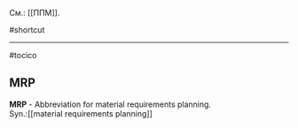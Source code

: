 См.: [[ППМ]].

#shortcut




<hr/>

#tocico

## MRP

<b>MRP</b> - Abbreviation for material requirements planning.   
Syn.:[[material requirements planning]]


